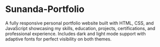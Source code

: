 # Sunanda-Portfolio
A fully responsive personal portfolio website built with HTML, CSS, and JavaScript showcasing my skills, education, projects, certifications, and professional experience. Includes dark and light mode support with adaptive fonts for perfect visibility on both themes.
